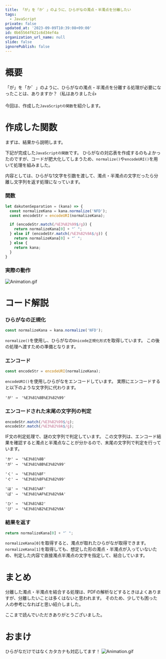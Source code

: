 ```yaml
---
title: 「が」を「か゛」のように、ひらがなの濁点・半濁点を分離したい
tags:
  - JavaScript
private: false
updated_at: '2023-09-09T10:39:08+09:00'
id: 0b65564f621c6d34ef4a
organization_url_name: null
slide: false
ignorePublish: false
---
```

# 概要

「が」を「か゛」のように、ひらがなの濁点・半濁点を分離する処理が必要になったことは、ありますか？（私はありました:thumbsup:

今回は、作成した`JavaScriptの関数`を紹介します。

# 作成した関数

まずは、結果から説明します。

下記が完成した`JavaScriptの関数`です。
ひらがなの対応表を作成するのもよかったのですが、コードが肥大化してしまうため、`normalize()`や`encodeURI()`を用いて処理を組みました。

内容としては、ひらがな1文字を引数を渡して、濁点・半濁点の文字だったら分離し文字列を返す処理になっています。

### 関数

```javascript
let dakutenSeparation = (kana) => {
  const normalizeKana = kana.normalize('NFD');
  const encodeStr = encodeURI(normalizeKana);

  if (encodeStr.match(/%E3%82%99$/g)) {
    return normalizeKana[0] + "゛"; 
  } else if (encodeStr.match(/%E3%82%9A$/g)) {
    return normalizeKana[0] + "゜"; 
  } else {
    return kana;
  }
}
```

### 実際の動作

![Animation.gif](https://qiita-image-store.s3.ap-northeast-1.amazonaws.com/0/473097/998dee26-5e74-4bfb-15a2-e24b95a54709.gif)

# コード解説


### ひらがなの正規化

```javascript
const normalizeKana = kana.normalize('NFD');
```

`normalize()`を使用し、ひらがなの`Unicode正規化形式`を取得しています。
この後の処理へ渡すための準備となります。

### エンコード

```javascript
const encodeStr = encodeURI(normalizeKana);
```

`encodeURI()`を使用しひらがなをエンコードしています。
実際にエンコードすると以下のような文字列に代わります。

```:エンコード結果
'が' →　'%E3%81%8B%E3%82%99'
```

### エンコードされた末尾の文字列の判定

```javascript
encodeStr.match(/%E3%82%99$/g);
encodeStr.match(/%E3%82%9A$/g);
```

IF文の判定処理で、謎の文字列で判定しています。
この文字列は、エンコード結果を確認すると濁点と半濁点なことが分かるので、末尾の文字列で判定を行っています。

```:エンコード結果
'か' →　'%E3%81%8B'
'が' →　'%E3%81%8B%E3%82%99'

'く' →　'%E3%81%8F'
'ぐ' →　'%E3%81%8F%E3%82%99'

'は' →　'%E3%81%AF'
'ぱ' →　'%E3%81%AF%E3%82%9A'

'ひ' →　'%E3%81%B2'
'ぴ' →　'%E3%81%B2%E3%82%9A'
```

### 結果を返す

```javascript
return normalizeKana[0] + "゜"; 
```

`normalizeKana[0]`を取得すると、濁点が取れたひらがなが取得できます。
`normalizeKana[1]`を取得しても、想定した形の濁点・半濁点が入っていないため、判定した内容で直接濁点半濁点の文字を指定して、結合しています。


# まとめ

分離した濁点・半濁点を結合する処理は、PDFの解析などするときはよくありますが、分離したいことは多くはないと思われます。
そのため、少しでも困った人の参考になればと思い紹介しました。

ここまで読んでいただきありがとうございました。

# おまけ

ひらがなだけではなくカタカナも対応してます！
![Animation.gif](https://qiita-image-store.s3.ap-northeast-1.amazonaws.com/0/473097/2c8719ec-7bb4-396c-5f85-71c49b0b377c.gif)




